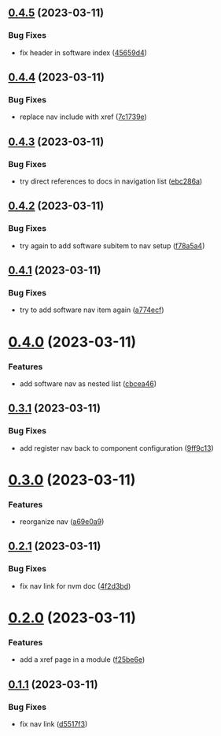 ## [0.4.5](https://github.com/hexsorcerer/gh-pages-guides/compare/v0.4.4...v0.4.5) (2023-03-11)


### Bug Fixes

* fix header in software index ([45659d4](https://github.com/hexsorcerer/gh-pages-guides/commit/45659d4b163165e234ab0cc5f9f92ceaf4c91917))

## [0.4.4](https://github.com/hexsorcerer/gh-pages-guides/compare/v0.4.3...v0.4.4) (2023-03-11)


### Bug Fixes

* replace nav include with xref ([7c1739e](https://github.com/hexsorcerer/gh-pages-guides/commit/7c1739ecb5bc3a027761e736479f16cbe19c0b1d))

## [0.4.3](https://github.com/hexsorcerer/gh-pages-guides/compare/v0.4.2...v0.4.3) (2023-03-11)


### Bug Fixes

* try direct references to docs in navigation list ([ebc286a](https://github.com/hexsorcerer/gh-pages-guides/commit/ebc286a907d547fde2aac4307a7fc0de75bdc54a))

## [0.4.2](https://github.com/hexsorcerer/gh-pages-guides/compare/v0.4.1...v0.4.2) (2023-03-11)


### Bug Fixes

* try again to add software subitem to nav setup ([f78a5a4](https://github.com/hexsorcerer/gh-pages-guides/commit/f78a5a42ebed3e51f8f83429f48ee2f35512900f))

## [0.4.1](https://github.com/hexsorcerer/gh-pages-guides/compare/v0.4.0...v0.4.1) (2023-03-11)


### Bug Fixes

* try to add software nav item again ([a774ecf](https://github.com/hexsorcerer/gh-pages-guides/commit/a774ecf8de9f108cb6d1cfcbf42092dc0dd624eb))

# [0.4.0](https://github.com/hexsorcerer/gh-pages-guides/compare/v0.3.1...v0.4.0) (2023-03-11)


### Features

* add software nav as nested list ([cbcea46](https://github.com/hexsorcerer/gh-pages-guides/commit/cbcea46915ff0a18ee5d59a0f12c202df4c92b90))

## [0.3.1](https://github.com/hexsorcerer/gh-pages-guides/compare/v0.3.0...v0.3.1) (2023-03-11)


### Bug Fixes

* add register nav back to component configuration ([9ff9c13](https://github.com/hexsorcerer/gh-pages-guides/commit/9ff9c13d8ab5ad497477b4214966629d9917a2ab))

# [0.3.0](https://github.com/hexsorcerer/gh-pages-guides/compare/v0.2.1...v0.3.0) (2023-03-11)


### Features

* reorganize nav ([a69e0a9](https://github.com/hexsorcerer/gh-pages-guides/commit/a69e0a90b8700bf297ce829421a099c6894d6895))

## [0.2.1](https://github.com/hexsorcerer/gh-pages-guides/compare/v0.2.0...v0.2.1) (2023-03-11)


### Bug Fixes

* fix nav link for nvm doc ([4f2d3bd](https://github.com/hexsorcerer/gh-pages-guides/commit/4f2d3bd563c86f13a695c669212fec41d68ff551))

# [0.2.0](https://github.com/hexsorcerer/gh-pages-guides/compare/v0.1.1...v0.2.0) (2023-03-11)


### Features

* add a xref page in a module ([f25be6e](https://github.com/hexsorcerer/gh-pages-guides/commit/f25be6e4c45b788793d7498862df32cc2df4f520))

## [0.1.1](https://github.com/hexsorcerer/gh-pages-guides/compare/v0.1.0...v0.1.1) (2023-03-11)


### Bug Fixes

* fix nav link ([d5517f3](https://github.com/hexsorcerer/gh-pages-guides/commit/d5517f3252508842caeeef60b87e36be9757af04))

